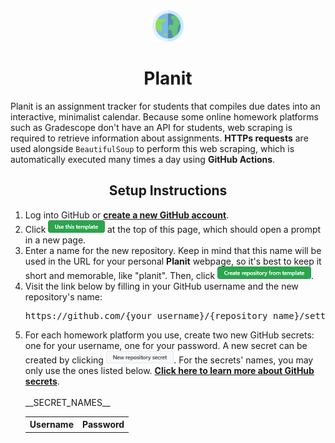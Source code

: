 <div align="center">
    <img src="src/resources/planit_logo.png" height="50px" />
    <h1>Planit</h1>
</div>

Planit is an assignment tracker for students that compiles due dates into an interactive, minimalist calendar. Because some online homework platforms such as Gradescope don't have an API for students, web scraping is required to retrieve information about assignments. **HTTPs requests** are used alongside `BeautifulSoup` to perform this web scraping, which is automatically executed many times a day using **GitHub Actions**.

<div align="center">
    <h2>Setup Instructions</h2>
</div>

<ol>
    <li>
        Log into GitHub or <a href="https://github.com/join"><b>create a new GitHub account</b></a>.
    </li>
    <li>
        Click <a href="#"><img src="docs/use_this_template.png" height="20px" /></a> at the top of this page, which should open a prompt in a new page.
    </li>
    <li>
        Enter a name for the new repository. Keep in mind that this name will be used in the URL for your personal <b>Planit</b> webpage, so it's best to keep it short and memorable, like "planit". Then, click <a href="#"><img src="docs/create_repo_from_template.png" height="20px" /></a>.
    </li>
    <li>
        Visit the link below by filling in your GitHub username and the new repository's name:
        <pre>https://github.com/{your_username}/{repository_name}/settings/secrets/actions</pre>
    </li>
    <li>
        For each homework platform you use, create two new GitHub secrets: one for your username, one for your password. 
        A new secret can be created by clicking <a href="#"><img src="docs/new_repo_secret.png" height="20px" /></a>. 
        For the secrets' names, you may only use the ones listed below. 
        <a href="https://docs.github.com/en/actions/security-guides/encrypted-secrets"><b>Click here to learn more about GitHub secrets</b></a>.
        <br><br>
        <table align="center">
            <tr><th align="center">Username</th><th align="center">Password</th></tr>
            __SECRET_NAMES__
        </table>
    </li>
</ol>
